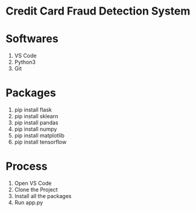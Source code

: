 
# Credit Card Fraud Detection System

# Softwares
1. VS Code
2. Python3
3. Git

# Packages
1. pip install flask
2. pip install sklearn
3. pip install pandas
4. pip install numpy
5. pip install matplotlib
6. pip install tensorflow

# Process
1. Open VS Code
2. Clone the Project
3. Install all the packages
4. Run app.py

